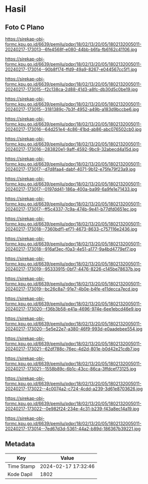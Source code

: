 # Hasil

## Foto C Plano

https://sirekap-obj-formc.kpu.go.id/6639/pemilu/pdpr/18/02/13/20/05/1802132005011-20240217-173013--6fe4568f-e080-44bb-b6fa-fb6162c41106.jpg

https://sirekap-obj-formc.kpu.go.id/6639/pemilu/pdpr/18/02/13/20/05/1802132005011-20240217-173014--90b8f174-ffd9-49a9-8267-e044567cc5f1.jpg

https://sirekap-obj-formc.kpu.go.id/6639/pemilu/pdpr/18/02/13/20/05/1802132005011-20240217-173015--f2c138ca-2d88-41d3-a8fc-db30d5c0be19.jpg

https://sirekap-obj-formc.kpu.go.id/6639/pemilu/pdpr/18/02/13/20/05/1802132005011-20240217-173015--3181389c-7b3f-4952-a49b-a183d9bccbe6.jpg

https://sirekap-obj-formc.kpu.go.id/6639/pemilu/pdpr/18/02/13/20/05/1802132005011-20240217-173016--64d251e4-4c86-41bd-ab86-abc076502cb0.jpg

https://sirekap-obj-formc.kpu.go.id/6639/pemilu/pdpr/18/02/13/20/05/1802132005011-20240217-173016--283820e1-9aff-4592-9bc9-32abecd4a15d.jpg

https://sirekap-obj-formc.kpu.go.id/6639/pemilu/pdpr/18/02/13/20/05/1802132005011-20240217-173017--d7d8faa4-dabf-4071-9b12-e75fe79f23a9.jpg

https://sirekap-obj-formc.kpu.go.id/6639/pemilu/pdpr/18/02/13/20/05/1802132005011-20240217-173017--0197dd41-186a-400a-ba99-6a9fe1e71433.jpg

https://sirekap-obj-formc.kpu.go.id/6639/pemilu/pdpr/18/02/13/20/05/1802132005011-20240217-173017--ff5c4337-7c9a-474b-9e41-b77dfd0651ec.jpg

https://sirekap-obj-formc.kpu.go.id/6639/pemilu/pdpr/18/02/13/20/05/1802132005011-20240217-173018--7360bdf1-ef71-4673-8633-c757116e2436.jpg

https://sirekap-obj-formc.kpu.go.id/6639/pemilu/pdpr/18/02/13/20/05/1802132005011-20240217-173018--916af3ec-f0a3-4e51-a177-9a4bd4779ef7.jpg

https://sirekap-obj-formc.kpu.go.id/6639/pemilu/pdpr/18/02/13/20/05/1802132005011-20240217-173019--95333915-0bf7-4476-8226-c145be78637b.jpg

https://sirekap-obj-formc.kpu.go.id/6639/pemilu/pdpr/18/02/13/20/05/1802132005011-20240217-173019--bc26c8a7-91e7-4b0e-b4fe-e11decca7ecd.jpg

https://sirekap-obj-formc.kpu.go.id/6639/pemilu/pdpr/18/02/13/20/05/1802132005011-20240217-173020--f36b3b58-e41a-4696-974e-6ee1ebcd46e9.jpg

https://sirekap-obj-formc.kpu.go.id/6639/pemilu/pdpr/18/02/13/20/05/1802132005011-20240217-173020--5e5e22e7-a380-46f9-993d-e0aadebee554.jpg

https://sirekap-obj-formc.kpu.go.id/6639/pemilu/pdpr/18/02/13/20/05/1802132005011-20240217-173021--62df788c-76ec-4d2d-801e-b0d42e21cdb7.jpg

https://sirekap-obj-formc.kpu.go.id/6639/pemilu/pdpr/18/02/13/20/05/1802132005011-20240217-173021--1558b89c-6b1c-43cc-86ca-3ffdcef73125.jpg

https://sirekap-obj-formc.kpu.go.id/6639/pemilu/pdpr/18/02/13/20/05/1802132005011-20240217-173022--4c0074a2-c724-4cdd-a239-3d61e8703626.jpg

https://sirekap-obj-formc.kpu.go.id/6639/pemilu/pdpr/18/02/13/20/05/1802132005011-20240217-173022--0e982f24-234e-4c31-b239-f43a8ec14a19.jpg

https://sirekap-obj-formc.kpu.go.id/6639/pemilu/pdpr/18/02/13/20/05/1802132005011-20240217-173014--7ed67d3d-5361-44a2-b89d-186367b39221.jpg


## Metadata

| Key        | Value               |
| ---------- | ------------------- |
| Time Stamp | 2024-02-17 17:32:46 |
| Kode Dapil | 1802                |



